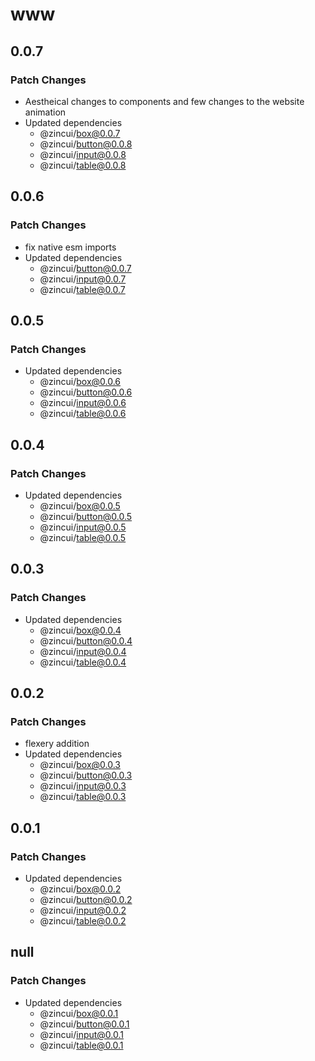 # www

## 0.0.7

### Patch Changes

- Aestheical changes to components and few changes to the website animation
- Updated dependencies
  - @zincui/box@0.0.7
  - @zincui/button@0.0.8
  - @zincui/input@0.0.8
  - @zincui/table@0.0.8

## 0.0.6

### Patch Changes

- fix native esm imports
- Updated dependencies
  - @zincui/button@0.0.7
  - @zincui/input@0.0.7
  - @zincui/table@0.0.7

## 0.0.5

### Patch Changes

- Updated dependencies
  - @zincui/box@0.0.6
  - @zincui/button@0.0.6
  - @zincui/input@0.0.6
  - @zincui/table@0.0.6

## 0.0.4

### Patch Changes

- Updated dependencies
  - @zincui/box@0.0.5
  - @zincui/button@0.0.5
  - @zincui/input@0.0.5
  - @zincui/table@0.0.5

## 0.0.3

### Patch Changes

- Updated dependencies
  - @zincui/box@0.0.4
  - @zincui/button@0.0.4
  - @zincui/input@0.0.4
  - @zincui/table@0.0.4

## 0.0.2

### Patch Changes

- flexery addition
- Updated dependencies
  - @zincui/box@0.0.3
  - @zincui/button@0.0.3
  - @zincui/input@0.0.3
  - @zincui/table@0.0.3

## 0.0.1

### Patch Changes

- Updated dependencies
  - @zincui/box@0.0.2
  - @zincui/button@0.0.2
  - @zincui/input@0.0.2
  - @zincui/table@0.0.2

## null

### Patch Changes

- Updated dependencies
  - @zincui/box@0.0.1
  - @zincui/button@0.0.1
  - @zincui/input@0.0.1
  - @zincui/table@0.0.1
